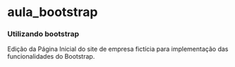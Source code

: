 # aula_bootstrap
### Utilizando bootstrap

Edição da Página Inicial do site de empresa fictícia para implementação das funcionalidades do Bootstrap.
